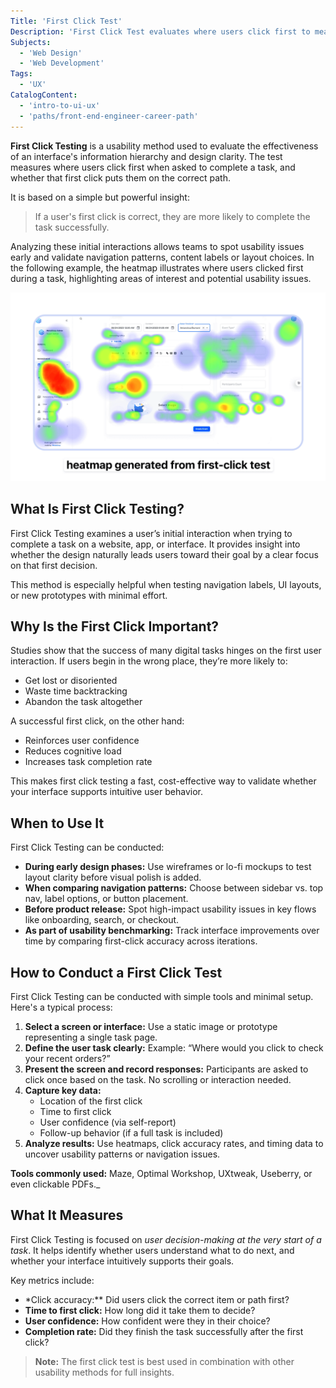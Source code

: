 ```yaml
---
Title: 'First Click Test'
Description: 'First Click Test evaluates where users click first to measure interface clarity and usability.'
Subjects:
  - 'Web Design'
  - 'Web Development'
Tags:
  - 'UX'
CatalogContent:
  - 'intro-to-ui-ux'
  - 'paths/front-end-engineer-career-path'
---
```


**First Click Testing** is a usability method used to evaluate the effectiveness of an interface's information hierarchy and design clarity. The test measures where users click first when asked to complete a task, and whether that first click puts them on the correct path.

It is based on a simple but powerful insight:

> If a user's first click is correct, they are more likely to complete the task successfully.

Analyzing these initial interactions allows teams to spot usability issues early and validate navigation patterns, content labels or layout choices. In the following example, the heatmap illustrates where users clicked first during a task, highlighting areas of interest and potential usability issues.

![Screenshot of a first click heatmap from a user interace](https://raw.githubusercontent.com/Codecademy/docs/main/media/first-click-heatmap.png)

## What Is First Click Testing?

First Click Testing examines a user’s initial interaction when trying to complete a task on a website, app, or interface. It provides insight into whether the design naturally leads users toward their goal by a clear focus on that first decision.

This method is especially helpful when testing navigation labels, UI layouts, or new prototypes with minimal effort.

## Why Is the First Click Important?

Studies show that the success of many digital tasks hinges on the first user interaction. If users begin in the wrong place, they’re more likely to:

- Get lost or disoriented
- Waste time backtracking
- Abandon the task altogether

A successful first click, on the other hand:

- Reinforces user confidence
- Reduces cognitive load
- Increases task completion rate

This makes first click testing a fast, cost-effective way to validate whether your interface supports intuitive user behavior.

## When to Use It

First Click Testing can be conducted:

- **During early design phases:** Use wireframes or lo-fi mockups to test layout clarity before visual polish is added.
- **When comparing navigation patterns:** Choose between sidebar vs. top nav, label options, or button placement.
- **Before product release:** Spot high-impact usability issues in key flows like onboarding, search, or checkout.
- **As part of usability benchmarking:** Track interface improvements over time by comparing first-click accuracy across iterations.

## How to Conduct a First Click Test

First Click Testing can be conducted with simple tools and minimal setup. Here's a typical process:

1. **Select a screen or interface:** Use a static image or prototype representing a single task page.
2. **Define the user task clearly:** Example: “Where would you click to check your recent orders?”
3. **Present the screen and record responses:** Participants are asked to click once based on the task. No scrolling or interaction needed.
4. **Capture key data:**
   - Location of the first click
   - Time to first click
   - User confidence (via self-report)
   - Follow-up behavior (if a full task is included)
5. **Analyze results:** Use heatmaps, click accuracy rates, and timing data to uncover usability patterns or navigation issues.

**Tools commonly used:** Maze, Optimal Workshop, UXtweak, Useberry, or even clickable PDFs.\_

## What It Measures

First Click Testing is focused on _user decision-making at the very start of a task_. It helps identify whether users understand what to do next, and whether your interface intuitively supports their goals.

Key metrics include:

- \*Click accuracy:\*\* Did users click the correct item or path first?
- **Time to first click:** How long did it take them to decide?
- **User confidence:** How confident were they in their choice?
- **Completion rate:** Did they finish the task successfully after the first click?

> **Note:** The first click test is best used in combination with other usability methods for full insights.

